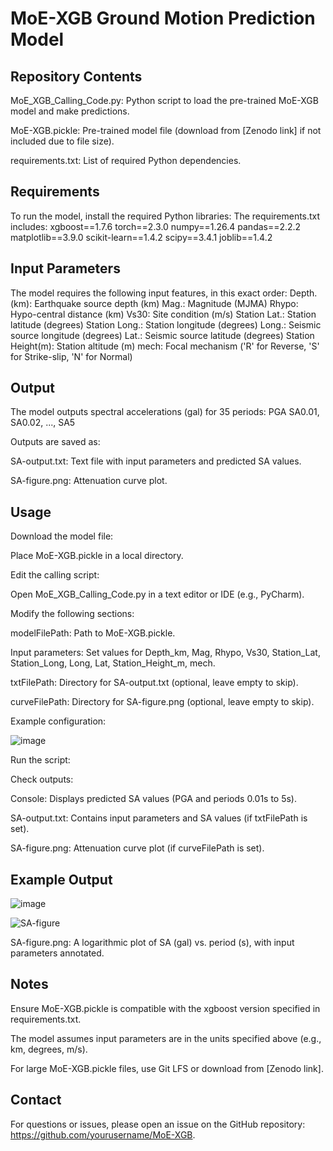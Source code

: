 MoE-XGB Ground Motion Prediction Model
===
Repository Contents
---
MoE_XGB_Calling_Code.py: Python script to load the pre-trained MoE-XGB model and make predictions.

MoE-XGB.pickle: Pre-trained model file (download from [Zenodo link] if not included due to file size).

requirements.txt: List of required Python dependencies.

Requirements
----
To run the model, install the required Python libraries:
The requirements.txt includes:
xgboost==1.7.6
torch==2.3.0
numpy==1.26.4
pandas==2.2.2
matplotlib==3.9.0
scikit-learn==1.4.2
scipy==3.4.1
joblib==1.4.2

Input Parameters
-----
The model requires the following input features, in this exact order:
Depth. (km): Earthquake source depth (km)
Mag.: Magnitude (MJMA)
Rhypo: Hypo-central distance (km)
Vs30: Site condition (m/s)
Station Lat.: Station latitude (degrees)
Station Long.: Station longitude (degrees)
Long.: Seismic source longitude (degrees)
Lat.: Seismic source latitude (degrees)
Station Height(m): Station altitude (m)
mech: Focal mechanism ('R' for Reverse, 'S' for Strike-slip, 'N' for Normal)

Output
-----
The model outputs spectral accelerations (gal) for 35 periods:
PGA
SA0.01, SA0.02, ..., SA5

Outputs are saved as:

SA-output.txt: Text file with input parameters and predicted SA values.

SA-figure.png: Attenuation curve plot.



Usage
-------
Download the model file:

Place MoE-XGB.pickle in a local directory.

Edit the calling script:

Open MoE_XGB_Calling_Code.py in a text editor or IDE (e.g., PyCharm).

Modify the following sections:

modelFilePath: Path to MoE-XGB.pickle.

Input parameters: Set values for Depth_km, Mag, Rhypo, Vs30, Station_Lat, Station_Long, Long, Lat, Station_Height_m, mech.

txtFilePath: Directory for SA-output.txt (optional, leave empty to skip).

curveFilePath: Directory for SA-figure.png (optional, leave empty to skip).

Example configuration:

![image](https://github.com/user-attachments/assets/6ab7aff2-a9a1-428a-85aa-18028223a2f7)

Run the script:

Check outputs:

Console: Displays predicted SA values (PGA and periods 0.01s to 5s).

SA-output.txt: Contains input parameters and SA values (if txtFilePath is set).

SA-figure.png: Attenuation curve plot (if curveFilePath is set).


Example Output
----

![image](https://github.com/user-attachments/assets/0322b744-5fcd-4fa9-8ace-319addca2204)

![SA-figure](https://github.com/user-attachments/assets/2b255ab3-9ce4-4f21-a079-aeeb4f91382e)

SA-figure.png: A logarithmic plot of SA (gal) vs. period (s), with input parameters annotated.



Notes
---
Ensure MoE-XGB.pickle is compatible with the xgboost version specified in requirements.txt.

The model assumes input parameters are in the units specified above (e.g., km, degrees, m/s).

For large MoE-XGB.pickle files, use Git LFS or download from [Zenodo link].

Contact
---
For questions or issues, please open an issue on the GitHub repository: https://github.com/yourusername/MoE-XGB.












